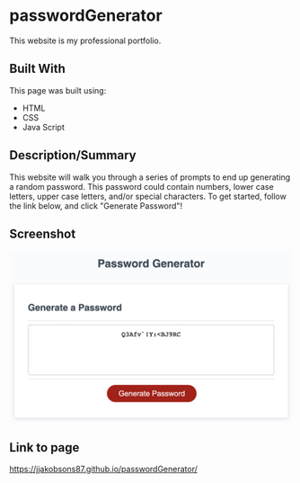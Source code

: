 # passwordGenerator
This website is my professional portfolio. 

## Built With 
This page was built using: 
* HTML
* CSS 
* Java Script 

## Description/Summary 
This website will walk you through a series of prompts to end up generating a random password. 
This password could contain numbers, lower case letters, upper case letters, and/or special characters. 
To get started, follow the link below, and click "Generate Password"!

## Screenshot 
![App Screenshot](./assets/images/pwGen.png)

## Link to page 
https://jjakobsons87.github.io/passwordGenerator/
